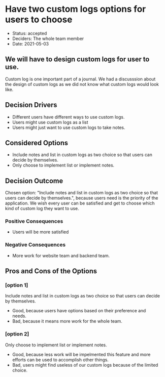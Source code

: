 # Have two custom logs options for users to choose
* Status: accepted
* Deciders: The whole team member
* Date: 2021-05-03

## We will have to design custom logs for user to use. 

Custom log is one important part of a journal. We had a discusssion about the design of custom logs as we did not know what custom logs would look like. 

## Decision Drivers 

* Different users have different ways to use custom logs.
* Users might use custom logs as a list
* Users might just want to use custom logs to take notes.

## Considered Options
* Include notes and list in custom logs as two choice so that users can decide by themselves.
* Only choose to implement list or implement notes.

## Decision Outcome

Chosen option: "Include notes and list in custom logs as two choice so that users can decide by themselves.", because users need is the priority of the application. We wish every user can be satisfied and get to choose which kind of custom log they want to use.

### Positive Consequences <!-- optional -->

* Users will be more satisfied

### Negative Consequences <!-- optional -->
* More work for website team and backend team.


## Pros and Cons of the Options <!-- optional -->

### [option 1]

Include notes and list in custom logs as two choice so that users can decide by themselves.<!-- optional -->

* Good, because users have options based on their preference and needs.
* Bad, because it means more work for the whole team.

### [option 2]

Only choose to implement list or implement notes.<!-- optional -->

* Good, because less work will be impelmented this feature and more efforts can be used to accomplish other things.
* Bad, users might find useless of our custom logs because of the limited choice.


